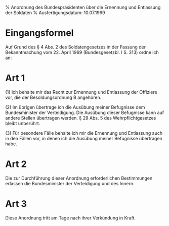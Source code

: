% Anordnung des Bundespräsidenten über die Ernennung und Entlassung der Soldaten
% Ausfertigungsdatum: 10.07.1969
 
# Eingangsformel

Auf Grund des § 4 Abs. 2 des Soldatengesetzes in der Fassung der Bekanntmachung vom 22. April 1969 (Bundesgesetzbl. I S. 313) ordne ich an:

# Art 1

(1) Ich behalte mir das Recht zur Ernennung und Entlassung der Offiziere vor, die der Besoldungsordnung B angehören.

(2) Im übrigen übertrage ich die Ausübung meiner Befugnisse dem Bundesminister der Verteidigung. Die Ausübung dieser Befugnisse kann auf andere Stellen übertragen werden. § 29 Abs. 5 des Wehrpflichtgesetzes bleibt unberührt.

(3) Für besondere Fälle behalte ich mir die Ernennung und Entlassung auch in den Fällen vor, in denen ich die Ausübung meiner Befugnisse übertragen habe.

# Art 2

Die zur Durchführung dieser Anordnung erforderlichen Bestimmungen erlassen die Bundesminister der Verteidigung und des Innern.

# Art 3

Diese Anordnung tritt am Tage nach ihrer Verkündung in Kraft.
